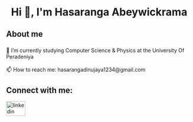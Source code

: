 <h1 align="center">Hi 👋, I'm Hasaranga Abeywickrama </h1>

###

<p align="left"></p>

###

<h2 align="left">About me</h2>

###

<p align="left">🌱 I’m currently studying Computer Science & Physics at the University Of Peradeniya<br><br>📫 How to reach me: hasarangadinujaya1234@gmail.com</p>

###



<h2 align="left">Connect with me:</h2>
<p align="left">
<a href="https://www.linkedin.com/in/hasaranga-dinujaya-344b44197/" target="_blank">
    <img src="https://raw.githubusercontent.com/maurodesouza/profile-readme-generator/master/src/assets/icons/social/linkedin/default.svg" width="52" height="40" alt="linkedin logo"  />
  </a>
</p>

###
